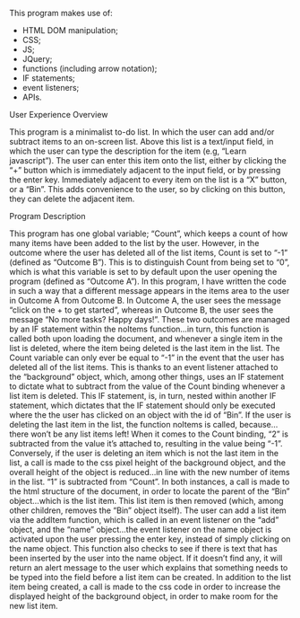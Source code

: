 This program makes use of:

 - HTML DOM manipulation;
 - CSS;
 - JS;
 - JQuery;
 - functions (including arrow notation);
 - IF statements;
 - event listeners;
 - APIs.

User Experience Overview

This program is a minimalist to-do list. In which the user can add and/or subtract items to an on-screen list. Above this list is a text/input field, in which the user can type the description for the item (e.g, “Learn javascript”). The user can enter this item onto the list, either by clicking the “+” button which is immediately adjacent to the input field, or by pressing the enter key.
Immediately adjacent to every item on the list is a “X” button, or a “Bin”. This adds convenience to the user, so by clicking on this button, they can delete the adjacent item.

Program Description

This program has one global variable; “Count”, which keeps a count of how many items have been added to the list by the user. However, in the outcome where the user has deleted all of the list items, Count is set to “-1” (defined as “Outcome B”). This is to distinguish Count from being set to “0”, which is what this variable is set to by default upon the user opening the program (defined as “Outcome A”). In this program, I have written the code in such a way that a different message appears in the items area to the user in Outcome A from Outcome B. In Outcome A, the user sees the message “click on the + to get started”, whereas in Outcome B, the user sees the message “No more tasks? Happy days!”. These two outcomes are managed by an IF statement within the noItems function…in turn, this function is called both upon loading the document, and whenever a single item in the list is deleted, where the item being deleted is the last item in the list.
The Count variable can only ever be equal to “-1” in the event that the user has deleted all of the list items.
This is thanks to an event listener attached to the “background” object, which, among other things, uses an IF statement to dictate what to subtract from the value of the Count binding whenever a list item is deleted.
This IF statement, is, in turn, nested within another IF statement, which dictates that the IF statement should only be executed where the the user has clicked on an object with the id of “Bin”.
If the user is deleting the last item in the list, the function noItems is called, because…there won’t be any list items left! When it comes to the Count binding, “2” is subtracted from the value it’s attached to, resulting in the value being “-1”.
Conversely, if the user is deleting an item which is not the last item in the list, a call is made to the css pixel height of the background object, and the overall height of the object is reduced…in line with the new number of items in the list. “1” is subtracted from “Count”.
In both instances, a call is made to the html structure of the document, in order to locate the parent of the “Bin” object…which is the list item. This list item is then removed (which, among other children, removes the “Bin” object itself).
The user can add a list item via the addItem function, which is called in an event listener on the “add” object, and the “name” object…the event listener on the name object is activated upon the user pressing the enter key, instead of simply clicking on the name object.
This function also checks to see if there is text that has been inserted by the user into the name object. If it doesn’t find any, it will return an alert message to the user which explains that something needs to be typed into the field before a list item can be created.
In addition to the list item being created, a call is made to the css code in order to increase the displayed height of the background object, in order to make room for the new list item.

